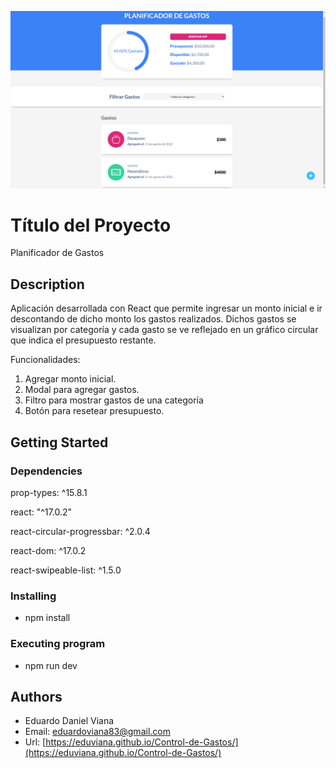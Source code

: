 ![home page](planificador-gastos-screemshot.png)

# Título del Proyecto

Planificador de Gastos

## Description

Aplicación desarrollada con React que permite ingresar un monto inicial e ir descontando de dicho monto los gastos realizados. Dichos gastos se visualizan por categoría y cada gasto se ve reflejado en un gráfico circular que indica el presupuesto restante.

Funcionalidades:

1. Agregar monto inicial.
2. Modal para agregar gastos.
3. Filtro para mostrar gastos de una categoría
4. Botón para resetear presupuesto.

## Getting Started

### Dependencies

prop-types: ^15.8.1  

react: "^17.0.2"  

react-circular-progressbar: ^2.0.4  

react-dom: ^17.0.2  

react-swipeable-list: ^1.5.0  


### Installing

- npm install

### Executing program

- npm run dev

## Authors

- Eduardo Daniel Viana
- Email: eduardoviana83@gmail.com
- Url: [https://eduviana.github.io/Control-de-Gastos/](https://eduviana.github.io/Control-de-Gastos/)
